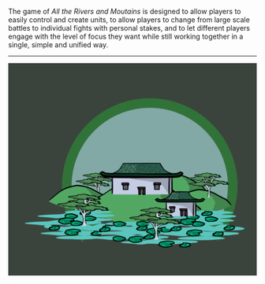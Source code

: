The game of _All the Rivers and Moutains_ is designed to allow players to easily control and create units, to allow players to change from large scale battles to individual fights with personal stakes, and to let different players engage with the level of focus they want while still working together in a single, simple and unified way.

---

![Town Green|500](/content/media/rpg/towngreen.png)